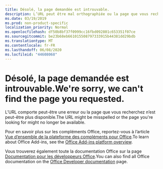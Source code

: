 ```yaml
---
title: Désolé, la page demandée est introuvable.
description: L’URL peut être mal orthographiée ou la page que vous recherchez n’est peut-être plus disponible.
ms.date: 03/19/2019
ms.prod: non-product-specific
localization_priority: Normal
ms.openlocfilehash: df50b8bf37f0999cc16fbd092801c653351f07ce
ms.sourcegitcommit: be23b68eb661015508797333915b44381dd29bdb
ms.translationtype: MT
ms.contentlocale: fr-FR
ms.lasthandoff: 06/08/2020
ms.locfileid: "44608068"
---
```

# <a name="were-sorry-we-cant-find-the-page-you-requested"></a><span data-ttu-id="f8bad-103">Désolé, la page demandée est introuvable.</span><span class="sxs-lookup"><span data-stu-id="f8bad-103">We're sorry, we can't find the page you requested.</span></span>

<span data-ttu-id="f8bad-104">L’URL comporte peut-être une erreur ou la page que vous recherchez n’est peut-être plus disponible.</span><span class="sxs-lookup"><span data-stu-id="f8bad-104">The URL might be misspelled or the page you're looking for might no longer be available.</span></span>  

<span data-ttu-id="f8bad-105">Pour en savoir plus sur les compléments Office, reportez-vous à l’article [Vue d’ensemble de la plateforme des compléments pour Office](overview/office-add-ins.md).</span><span class="sxs-lookup"><span data-stu-id="f8bad-105">To learn about Office Add-ins, see the [Office Add-ins platform overview](overview/office-add-ins.md).</span></span>

<span data-ttu-id="f8bad-106">Vous trouverez également toute la documentation Office sur la page [Documentation pour les développeurs Office](https://developer.microsoft.com/office/docs).</span><span class="sxs-lookup"><span data-stu-id="f8bad-106">You can also find all Office documentation on the [Office Developer documentation](https://developer.microsoft.com/office/docs) page.</span></span>
